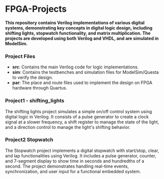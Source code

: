 # FPGA-Projects

**This repository contains Verilog implementations of various digital systems, demonstrating key concepts in digital logic design, including shifting lights, stopwatch functionality, and matrix multiplication. The projects are developed using both Verilog and VHDL, and are simulated in ModelSim.**

### Project Files

- **src**: Contains the main Verilog code for logic implementations.
- **sim**: Contains the testbenches and simulation files for ModelSim/Questa to verify the design.
- **par**: The place and route files used to implement the design on FPGA hardware through Quartus.

### Project1 - shifting_lights
The shifting lights project simulates a simple on/off control system using digital logic in Verilog. It consists of a pulse generator to create a clock signal at a slower frequency, a shift register to manage the state of the light, and a direction control to manage the light's shifting behavior. 

### Project2 Stopwatch
The Stopwatch project implements a digital stopwatch with start/stop, clear, and lap functionalities using Verilog. It includes a pulse generator, counter, and 7-segment display to show time in seconds and hundredths of a second. The project demonstrates handling real-time events, synchronization, and user input for a functional embedded system.
